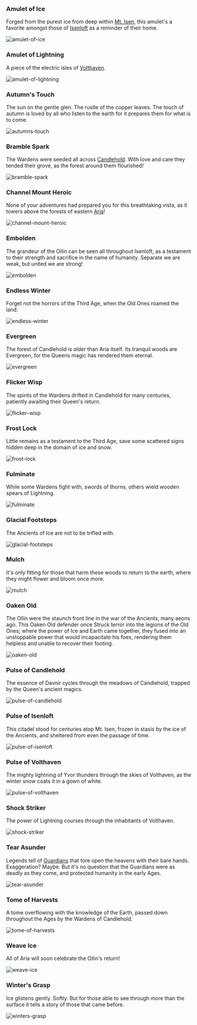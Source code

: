 ### Amulet of Ice

Forged from the purest ice from deep within [Mt. Isen](../../world-of-rathe/aria/the-land-of-legends.md#isenloft), this amulet's a favorite amongst those of [Isenloft](../../world-of-rathe/aria/the-land-of-legends.md#isenloft) as a reminder of their home.

<img src="https://d2hl7maqck52px.cloudfront.net/digital-tiles/amulet-of-ice.webp" alt="amulet-of-ice" class="center" />

### Amulet of Lightning

A piece of the electric isles of [Volthaven](../../world-of-rathe/aria/the-land-of-legends.md#volthaven).

<img src="https://d2hl7maqck52px.cloudfront.net/digital-tiles/amulet-of-lightning.webp" alt="amulet-of-lightning" class="center" />

### Autumn's Touch

The sun on the gentle glen. The rustle of the copper leaves. The touch of autumn is loved by all who listen to the earth for it prepares them for what is to come.

<img src="https://d2hl7maqck52px.cloudfront.net/digital-tiles/autumns-touch.webp" alt="autumns-touch" class="center" />

### Bramble Spark

The Wardens were seeded all across [Candlehold](../../world-of-rathe/aria/the-land-of-legends.md#candlehold). With love and care they tended their grove, as the forest around them flourished!

<img src="https://d2hl7maqck52px.cloudfront.net/digital-tiles/bramble-spark.webp" alt="bramble-spark" class="center" />

### Channel Mount Heroic

None of your adventures had prepared you for this breathtaking vista, as it towers above the forests of eastern [Aria](../../world-of-rathe/aria/aria.md)!

<img src="https://d2hl7maqck52px.cloudfront.net/digital-tiles/channel-mount-heroic.webp" alt="channel-mount-heroic" class="center" />

### Embolden

The grandeur of the Ollin can be seen all throughout Isenloft, as a testament to their strength and sacrifice in the name of humanity. Separate we are weak, but united we are strong!

<img src="https://d2hl7maqck52px.cloudfront.net/digital-tiles/embolden.webp" alt="embolden" class="center" />

### Endless Winter

Forget not the horrors of the Third Age, when the Old Ones roamed the land.

<img src="https://d2hl7maqck52px.cloudfront.net/digital-tiles/endless-winter.webp" alt="endless-winter" class="center" />

### Evergreen

The forest of Candlehold is older than Aria itself. Its tranquil woods are Evergreen, for the Queens magic has rendered them eternal.

<img src="https://d2hl7maqck52px.cloudfront.net/digital-tiles/evergreen.webp" alt="evergreen" class="center" />

### Flicker Wisp

The spirits of the Wardens drifted in Candlehold for many centuries, patiently awaiting their Queen's return.

<img src="https://d2hl7maqck52px.cloudfront.net/digital-tiles/flicker-wisp.webp" alt="flicker-wisp" class="center" />

### Frost Lock

Little remains as a testament to the Third Age, save some scattered signs hidden deep in the domain of ice and snow.

<img src="https://d2hl7maqck52px.cloudfront.net/digital-tiles/frost-lock.webp" alt="frost-lock" class="center" />

### Fulminate

While some Wardens fight with, swords of thorns, others wield wooden spears of Lightning.

<img src="https://d2hl7maqck52px.cloudfront.net/digital-tiles/fulminate.webp" alt="fulminate" class="center" />

### Glacial Footsteps

The Ancients of Ice are not to be trifled with.

<img src="https://d2hl7maqck52px.cloudfront.net/digital-tiles/glacial-footsteps.webp" alt="glacial-footsteps" class="center" />

### Mulch

It's only fitting for those that harm these woods to return to the earth, where they might flower and bloom once more.

<img src="https://d2hl7maqck52px.cloudfront.net/digital-tiles/mulch.webp" alt="mulch" class="center" />

### Oaken Old

The Ollin were the staunch front line in the war of the Ancients, many aeons ago. This Oaken Old defender once Struck terror into the legions of the Old Ones; where the power of Ice and Earth came together, they fused into an unstoppable power that would incapacitate his foes, rendering them helpless and unable to recover their footing.

<img src="https://d2hl7maqck52px.cloudfront.net/digital-tiles/oaken-old.webp" alt="oaken-old" class="center" />

### Pulse of Candlehold

The essence of Davnir cycles through the meadows of Candlehold, trapped by the Queen's ancient magics.

<img src="https://d2hl7maqck52px.cloudfront.net/digital-tiles/pulse-of-candlehold.webp" alt="pulse-of-candlehold" class="center" />

### Pulse of Isenloft

This citadel stood for centuries atop Mt. Isen, frozen in stasis by the ice of the Ancients, and sheltered from even the passage of time.

<img src="https://d2hl7maqck52px.cloudfront.net/digital-tiles/pulse-of-isenloft.webp" alt="pulse-of-isenloft" class="center" />

### Pulse of Volthaven

The mighty lightning of Yvor thunders through the skies of Volthaven, as the winter snow coats it in a gown of white.

<img src="https://d2hl7maqck52px.cloudfront.net/digital-tiles/pulse-of-volthaven.webp" alt="pulse-of-volthaven" class="center" />

### Shock Striker

The power of Lightning courses through the inhabitants of Volthaven.

<img src="https://d2hl7maqck52px.cloudfront.net/digital-tiles/shock-striker.webp" alt="shock-striker" class="center" />

### Tear Asunder

Legends tell of [Guardians](../../world-of-rathe/aria/tides-of-change.md#legend-of-the-guardians) that tore open the heavens with their bare hands. Exaggeration? Maybe. But it's no question that the Guardians were as deadly as they come, and protected humanity in the early Ages.

<img src="https://d2hl7maqck52px.cloudfront.net/digital-tiles/tear-asunder.webp" alt="tear-asunder" class="center" />

### Tome of Harvests

A tome overflowing with the knowledge of the Earth, passed down throughout the Ages by the Wardens of Candlehold.

<img src="https://d2hl7maqck52px.cloudfront.net/digital-tiles/tome-of-harvests.webp" alt="tome-of-harvests" class="center" />

### Weave Ice

All of Aria will soon celebrate the Ollin's return!

<img src="https://d2hl7maqck52px.cloudfront.net/digital-tiles/weave-ice.webp" alt="weave-ice" class="center" />

### Winter's Grasp

Ice glistens gently. Softly. But for those able to see through more than the surface it tells a story of those that came before.

<img src="https://d2hl7maqck52px.cloudfront.net/digital-tiles/winters-grasp.webp" alt="winters-grasp" class="center" />
